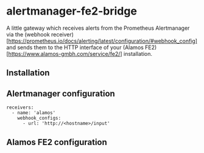 # alertmanager-fe2-bridge

A little gateway which receives alerts from the Prometheus Alertmanager via the (webhook
receiver)[https://prometheus.io/docs/alerting/latest/configuration/#webhook_config] and sends them to the HTTP
interface of your (Alamos FE2)[https://www.alamos-gmbh.com/service/fe2/] installation.

## Installation

## Alertmanager configuration
```
receivers:
  - name: 'alamos'
    webhook_configs:
      - url: 'http://<hostname>/input'
```

## Alamos FE2 configuration
